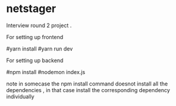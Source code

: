 # netstager
Interview round 2 project .

For setting up frontend

#yarn install 
#yarn run dev

For setting up backend

#npm install 
#nodemon index.js

note in somecase the npm install command doesnot install all the dependencies , in that case install the corresponding dependency individually
